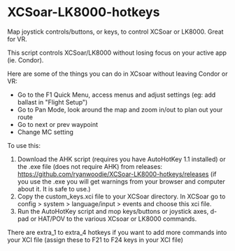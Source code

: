 # XCSoar-LK8000-hotkeys
Map joystick controls/buttons, or keys, to control XCSoar or LK8000. Great for VR.

This script controls XCSoar/LK8000 without losing focus on your active app (ie. Condor).

Here are some of the things you can do in XCsoar without leaving Condor or VR:
- Go to the F1 Quick Menu, access menus and adjust settings (eg: add ballast in "Flight Setup")
- Go to Pan Mode, look around the map and zoom in/out to plan out your route
- Go to next or prev waypoint
- Change MC setting


To use this:
1. Download the AHK script (requires you have AutoHotKey 1.1 installed) or the .exe file (does not require AHK) from releases: https://github.com/ryanwoodie/XCSoar-LK8000-hotkeys/releases (if you use the .exe you will get warnings from your browser and computer about it. It is safe to use.)
2. Copy the custom_keys.xci file to your XCSoar directory. In XCSoar go to config > system > language/input > events and choose this xci file.
3. Run the AutoHotKey script and mop keys/buttons or joystick axes, d-pad or HAT/POV to the various XCsoar or LK8000 commands.

There are extra_1 to extra_4 hotkeys if you want to add more commands into your XCI file (assign these to F21 to F24 keys in your XCI file)
